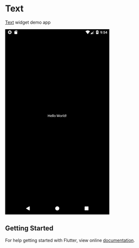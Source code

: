 # Text

[Text](https://docs.flutter.io/flutter/widgets/Text-class.html) widget demo app

<img src="screenshot/Screenshot_1.png" height="600em" /> 

## Getting Started

For help getting started with Flutter, view online
[documentation](https://flutter.io/).
